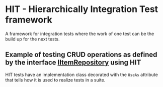# HIT - Hierarchically Integration Test framework

A framework for integration tests where the work of one test can be the build up for the next tests.

## Example of testing CRUD operations as defined by the interface [IItemRepository](https://github.com/Aha43/Hit/blob/main/sample_system_src/Items.Specification/IItemsRepository.cs) using HIT

HIT tests have an implementation class decorated with the `UseAs` attribute that tells how it is used to realize tests in a suite.
